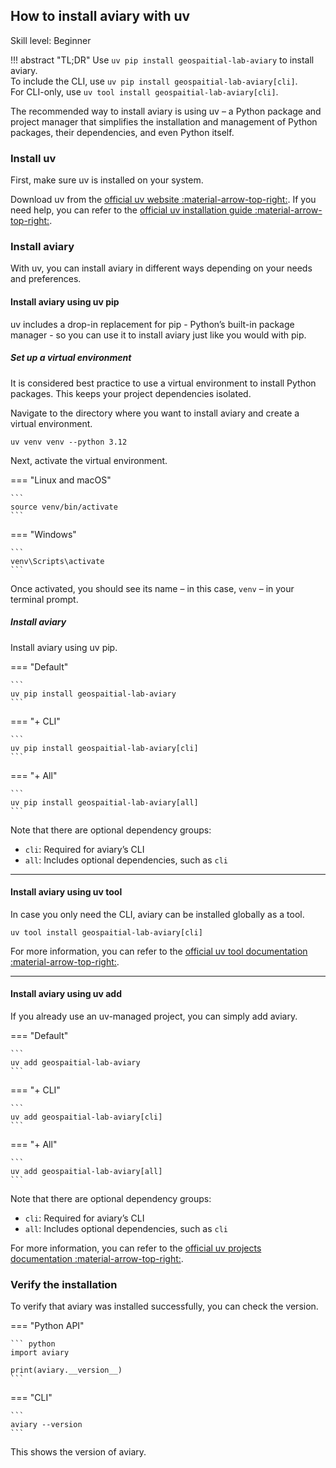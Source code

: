 ## How to install aviary with uv

<span class="aviary-skill-level">Skill level: Beginner</span>

!!! abstract "TL;DR"
    Use `uv pip install geospaitial-lab-aviary` to install aviary.<br>
    To include the CLI, use `uv pip install geospaitial-lab-aviary[cli]`.<br>
    For CLI-only, use `uv tool install geospaitial-lab-aviary[cli]`.

The recommended way to install aviary is using uv – a Python package and project manager
that simplifies the installation and management of Python packages, their dependencies, and even Python itself.

### Install uv

First, make sure uv is installed on your system.

Download uv from the
[official uv website :material-arrow-top-right:][official uv website].
If you need help, you can refer to the
[official uv installation guide :material-arrow-top-right:][official uv installation guide].

  [official uv website]: https://docs.astral.sh/uv
  [official uv installation guide]: https://docs.astral.sh/uv/getting-started/installation

### Install aviary

With uv, you can install aviary in different ways depending on your needs and preferences.

#### Install aviary using uv pip

uv includes a drop-in replacement for pip - Python’s built-in package manager -
so you can use it to install aviary just like you would with pip.

##### Set up a virtual environment

It is considered best practice to use a virtual environment to install Python packages.
This keeps your project dependencies isolated.

Navigate to the directory where you want to install aviary and create a virtual environment.

```
uv venv venv --python 3.12
```

Next, activate the virtual environment.

=== "Linux and macOS"

    ```
    source venv/bin/activate
    ```

=== "Windows"

    ```
    venv\Scripts\activate
    ```

Once activated, you should see its name – in this case, `venv` – in your terminal prompt.

##### Install aviary

Install aviary using uv pip.

=== "Default"

    ```
    uv pip install geospaitial-lab-aviary
    ```

=== "+ CLI"

    ```
    uv pip install geospaitial-lab-aviary[cli]
    ```

=== "+ All"

    ```
    uv pip install geospaitial-lab-aviary[all]
    ```

Note that there are optional dependency groups:

- `cli`: Required for aviary’s CLI
- `all`: Includes optional dependencies, such as `cli`

---

#### Install aviary using uv tool

In case you only need the CLI, aviary can be installed globally as a tool.

```
uv tool install geospaitial-lab-aviary[cli]
```

For more information, you can refer to the
[official uv tool documentation :material-arrow-top-right:][official uv tool documentation].

  [official uv tool documentation]: https://docs.astral.sh/uv/guides/tools

---

#### Install aviary using uv add

If you already use an uv-managed project, you can simply add aviary.

=== "Default"

    ```
    uv add geospaitial-lab-aviary
    ```

=== "+ CLI"

    ```
    uv add geospaitial-lab-aviary[cli]
    ```

=== "+ All"

    ```
    uv add geospaitial-lab-aviary[all]
    ```

Note that there are optional dependency groups:

- `cli`: Required for aviary’s CLI
- `all`: Includes optional dependencies, such as `cli`

For more information, you can refer to the
[official uv projects documentation :material-arrow-top-right:][official uv projects documentation].

  [official uv projects documentation]: https://docs.astral.sh/uv/guides/projects/

### Verify the installation

To verify that aviary was installed successfully, you can check the version.

=== "Python API"

    ``` python
    import aviary

    print(aviary.__version__)
    ```

=== "CLI"

    ```
    aviary --version
    ```

This shows the version of aviary.
